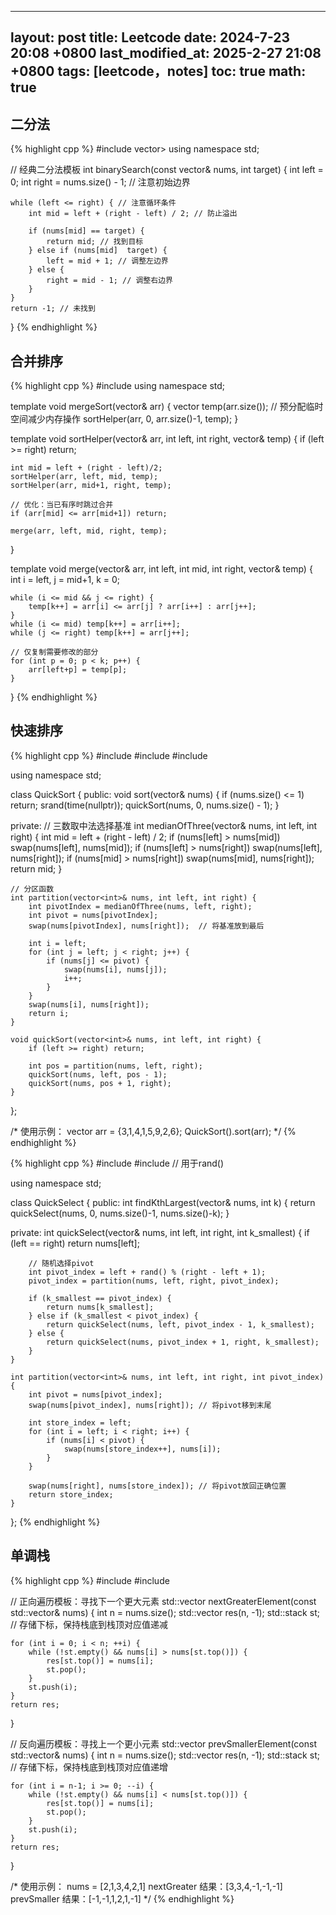 
---
layout: post
title: Leetcode
date: 2024-7-23 20:08 +0800
last_modified_at: 2025-2-27 21:08 +0800
tags: [leetcode，notes]
toc:  true
math: true
---
## 二分法
{% highlight cpp %}
#include vector>
using namespace std;

// 经典二分法模板
int binarySearch(const vector<int>& nums, int target) {
    int left = 0;
    int right = nums.size() - 1; // 注意初始边界
    
    while (left <= right) { // 注意循环条件
        int mid = left + (right - left) / 2; // 防止溢出
        
        if (nums[mid] == target) {
            return mid; // 找到目标
        } else if (nums[mid]  target) {
            left = mid + 1; // 调整左边界
        } else {
            right = mid - 1; // 调整右边界
        }
    }
    return -1; // 未找到
}
 {% endhighlight %}

## 合并排序
  {% highlight cpp %}
 #include <vector>
using namespace std;

template<typename T>
void mergeSort(vector<T>& arr) {
    vector<T> temp(arr.size()); // 预分配临时空间减少内存操作
    sortHelper(arr, 0, arr.size()-1, temp);
}

template<typename T>
void sortHelper(vector<T>& arr, int left, int right, vector<T>& temp) {
    if (left >= right) return;
    
    int mid = left + (right - left)/2;
    sortHelper(arr, left, mid, temp);
    sortHelper(arr, mid+1, right, temp);
    
    // 优化：当已有序时跳过合并
    if (arr[mid] <= arr[mid+1]) return;
    
    merge(arr, left, mid, right, temp);
}

template<typename T>
void merge(vector<T>& arr, int left, int mid, int right, vector<T>& temp) {
    int i = left, j = mid+1, k = 0;
    
    while (i <= mid && j <= right) {
        temp[k++] = arr[i] <= arr[j] ? arr[i++] : arr[j++];
    }
    while (i <= mid) temp[k++] = arr[i++];
    while (j <= right) temp[k++] = arr[j++];
    
    // 仅复制需要修改的部分
    for (int p = 0; p < k; p++) {
        arr[left+p] = temp[p];
    }
}
 {% endhighlight %}

 ## 快速排序
 {% highlight cpp %}
#include <vector>
#include <ctime>
#include <cstdlib>

using namespace std;

class QuickSort {
public:
    void sort(vector<int>& nums) {
        if (nums.size() <= 1) return;
        srand(time(nullptr));
        quickSort(nums, 0, nums.size() - 1);
    }

private:
    // 三数取中法选择基准
    int medianOfThree(vector<int>& nums, int left, int right) {
        int mid = left + (right - left) / 2;
        if (nums[left] > nums[mid]) swap(nums[left], nums[mid]);
        if (nums[left] > nums[right]) swap(nums[left], nums[right]);
        if (nums[mid] > nums[right]) swap(nums[mid], nums[right]);
        return mid;
    }

    // 分区函数
    int partition(vector<int>& nums, int left, int right) {
        int pivotIndex = medianOfThree(nums, left, right);
        int pivot = nums[pivotIndex];
        swap(nums[pivotIndex], nums[right]);  // 将基准放到最后
        
        int i = left;
        for (int j = left; j < right; j++) {
            if (nums[j] <= pivot) {
                swap(nums[i], nums[j]);
                i++;
            }
        }
        swap(nums[i], nums[right]);
        return i;
    }

    void quickSort(vector<int>& nums, int left, int right) {
        if (left >= right) return;
        
        int pos = partition(nums, left, right);
        quickSort(nums, left, pos - 1);
        quickSort(nums, pos + 1, right);
    }
};

/* 使用示例：
vector<int> arr = {3,1,4,1,5,9,2,6};
QuickSort().sort(arr);
*/
 {% endhighlight %}

 {% highlight cpp %}
#include <vector>
#include <cstdlib> // 用于rand()

using namespace std;

class QuickSelect {
public:
    int findKthLargest(vector<int>& nums, int k) {
        return quickSelect(nums, 0, nums.size()-1, nums.size()-k);
    }

private:
    int quickSelect(vector<int>& nums, int left, int right, int k_smallest) {
        if (left == right) return nums[left];
        
        // 随机选择pivot
        int pivot_index = left + rand() % (right - left + 1);
        pivot_index = partition(nums, left, right, pivot_index);
        
        if (k_smallest == pivot_index) {
            return nums[k_smallest];
        } else if (k_smallest < pivot_index) {
            return quickSelect(nums, left, pivot_index - 1, k_smallest);
        } else {
            return quickSelect(nums, pivot_index + 1, right, k_smallest);
        }
    }

    int partition(vector<int>& nums, int left, int right, int pivot_index) {
        int pivot = nums[pivot_index];
        swap(nums[pivot_index], nums[right]); // 将pivot移到末尾
        
        int store_index = left;
        for (int i = left; i < right; i++) {
            if (nums[i] < pivot) {
                swap(nums[store_index++], nums[i]);
            }
        }
        
        swap(nums[right], nums[store_index]); // 将pivot放回正确位置
        return store_index;
    }
};
 {% endhighlight %}

 ## 单调栈
 {% highlight cpp %}
 #include <vector>
#include <stack>

// 正向遍历模板：寻找下一个更大元素
std::vector<int> nextGreaterElement(const std::vector<int>& nums) {
    int n = nums.size();
    std::vector<int> res(n, -1);
    std::stack<int> st; // 存储下标，保持栈底到栈顶对应值递减
    
    for (int i = 0; i < n; ++i) {
        while (!st.empty() && nums[i] > nums[st.top()]) {
            res[st.top()] = nums[i];
            st.pop();
        }
        st.push(i);
    }
    return res;
}

// 反向遍历模板：寻找上一个更小元素
std::vector<int> prevSmallerElement(const std::vector<int>& nums) {
    int n = nums.size();
    std::vector<int> res(n, -1);
    std::stack<int> st; // 存储下标，保持栈底到栈顶对应值递增
    
    for (int i = n-1; i >= 0; --i) {
        while (!st.empty() && nums[i] < nums[st.top()]) {
            res[st.top()] = nums[i];
            st.pop();
        }
        st.push(i);
    }
    return res;
}

/* 使用示例：
nums = [2,1,3,4,2,1]
nextGreater 结果：[3,3,4,-1,-1,-1]
prevSmaller 结果：[-1,-1,1,2,1,-1]
*/
{% endhighlight %}